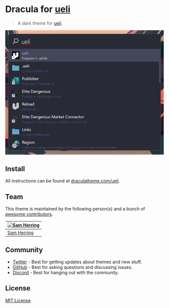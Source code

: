 # Dracula for [ueli](https://ueli.app)

> A dark theme for [ueli](https://ueli.app).

![Screenshot](./screenshot.png)

## Install

All instructions can be found at [draculatheme.com/ueli](https://draculatheme.com/ueli).

## Team

This theme is maintained by the following person(s) and a bunch of [awesome contributors](https://github.com/dracula/ueli/graphs/contributors).

| [![Sam Herring](https://github.com/capnsammeh.png?size=100)](https://github.com/capnsammeh) |
| ------------------------------------------------------------------------------------------- |
| [Sam Herring](https://github.com/capnsammeh)                                                |

## Community

- [Twitter](https://twitter.com/draculatheme) - Best for getting updates about themes and new stuff.
- [GitHub](https://github.com/dracula/dracula-theme/discussions) - Best for asking questions and discussing issues.
- [Discord](https://draculatheme.com/discord-invite) - Best for hanging out with the community.

## License

[MIT License](./LICENSE)

